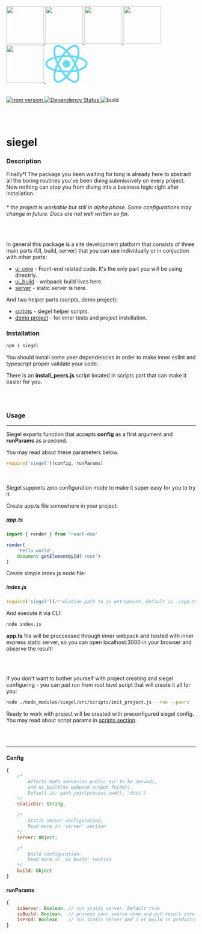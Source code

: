 <div>
    <a href='https://github.com/webpack/webpack'>
        <img height='100' src='https://webpack.js.org/assets/icon-square-big.svg'>
    </a>
    <a href='https://github.com/eslint/eslint'>
        <img src='https://cdn.worldvectorlogo.com/logos/eslint.svg' height='100'>
    </a>
    <a href='https://github.com/babel/babel'>
        <img src='https://rawgit.com/babel/logo/master/babel.svg' height='100'>
    </a>
    <a href='https://sass-lang.com/'>
        <img height='100' src='https://worldvectorlogo.com/logos/sass-1.svg'>
    </a>
    <a href='https://www.typescriptlang.org/'>
        <img src='https://upload.wikimedia.org/wikipedia/commons/thumb/4/4c/Typescript_logo_2020.svg/512px-Typescript_logo_2020.svg.png' height='100'>
    </a>
    <a href='https://reactjs.org'>
        <img src='data:image/svg+xml;base64,PHN2ZyB4bWxucz0iaHR0cDovL3d3dy53My5vcmcvMjAwMC9zdmciIHZpZXdCb3g9Ii0xMS41IC0xMC4yMzE3NCAyMyAyMC40NjM0OCI+CiAgPHRpdGxlPlJlYWN0IExvZ288L3RpdGxlPgogIDxjaXJjbGUgY3g9IjAiIGN5PSIwIiByPSIyLjA1IiBmaWxsPSIjNjFkYWZiIi8+CiAgPGcgc3Ryb2tlPSIjNjFkYWZiIiBzdHJva2Utd2lkdGg9IjEiIGZpbGw9Im5vbmUiPgogICAgPGVsbGlwc2Ugcng9IjExIiByeT0iNC4yIi8+CiAgICA8ZWxsaXBzZSByeD0iMTEiIHJ5PSI0LjIiIHRyYW5zZm9ybT0icm90YXRlKDYwKSIvPgogICAgPGVsbGlwc2Ugcng9IjExIiByeT0iNC4yIiB0cmFuc2Zvcm09InJvdGF0ZSgxMjApIi8+CiAgPC9nPgo8L3N2Zz4K' height='100px' />
    </a>
</div>
<br /><br />
<a href='https://badge.fury.io/js/siegel'>
    <img src='https://badge.fury.io/js/siegel.svg' alt='npm version' />
</a>

<a href='https://david-dm.org/cybercookie/siegel'>
    <img src='https://david-dm.org/cybercookie/siegel.svg' alt='Dependency Status' />
</a>

<a>
    <img src='https://github.com/cybercookie/siegel/workflows/build/badge.svg' alt='build' />
</a>


<br /><br />
<h1>siegel</h1>

<h3>Description</h3>
Finally*! The package you been waiting for long is already here to abstract all the boring routines you've been doing submissively on every project. Now nothing can stop you from diving into a business logic right after installation.
<h6>* the project is workable but still in alpha phase. Some configurations may change in future. Docs are not well written so far.</h6><br />

In general this package is a site development platform that consists of three main parts (UI, build, server) that you can use individually or in conjuction with other parts:
- [ui_core](https://github.com/CyberCookie/siegel/tree/master/src/ui_core) - Front-end related code. It's the only part you will be using directrly.
- [ui_build](https://github.com/CyberCookie/siegel/tree/master/src/ui_build) - webpack build lives here.
- [server](https://github.com/CyberCookie/siegel/tree/master/src/server) - static server is here.

And two helper parts (scripts, demo project):
- [scripts](https://github.com/CyberCookie/siegel/tree/master/src/scripts) - siegel helper scripts.
- [demo project](https://github.com/CyberCookie/siegel/tree/master/demo_app) - for inner tests and project installation.


<h3>Installation</h3>

```sh
npm i siegel
```

You should install some peer dependencies in order to make inner eslint and typescript proper validate your code.

There is an <b>install_peers.js</b> script located in scripts part that can make it easier for you.

<br /><br />
<h3>Usage</h3>
<hr />
Siegel exports function that accepts <b>config</b> as a first argument and <b>runParams</b> as a second.

You may read about these parameters below.

```js
require('siegel')(config, runParams)
```

<br /><br />
Siegel supports zero configuration mode to make it super easy for you to try it.

Create app.ts file somewhere in your project:
<h5>app.ts</h5>

```ts
import { render } from 'react-dom'

render(
    'hello world',
    document.getElementById('root')
)
```

Create simple index.js node file: 
<h5>index.js</h5>

```js
require('siegel')(/*relative path to js entrypoint. Default is ./app.ts*/)
```

And execute it via CLI:

```sh
node index.js
```

<b>app.ts</b> file will be proccessed through inner webpack and hosted with inner express static server, so you can open localhost:3000 in your browser and observe the result!



<br /><br />

If you don't want to bother yourself with project creating and siegel configuring - you can just run from root level script that will create it all for you:

```sh
node ./node_modules/siegel/src/scripts/init_project.js --run --peers
```

Ready to work with project will be created with preconfigured siegel config.
You may read about script params in [scripts section](https://github.com/CyberCookie/siegel/tree/master/src/scripts).


<br /><br /><hr />
<h4>Config</h4>

```js
{   
    /*
        Affects both server(as public dir to be served),
        and ui_build(as webpack output folder).
        Default is: path.join(process.cwd(), 'dist')
    */
    staticDir: String,

    /*
        Static server configuration.
        Read more in 'server' section
    */
    server: Object,

    /*
        Build configuration.
        Read more in 'ui_build' section
    */
    build: Object
}
```


<h4>runParams</h4>

```js
{
    isServer: Boolean, // run static server. Default true
    isBuild: Boolean,  // process your source code and put result into output folder. Default true
    isProd: Boolean    // run static server and / or build in production mode. Default false
}
```
